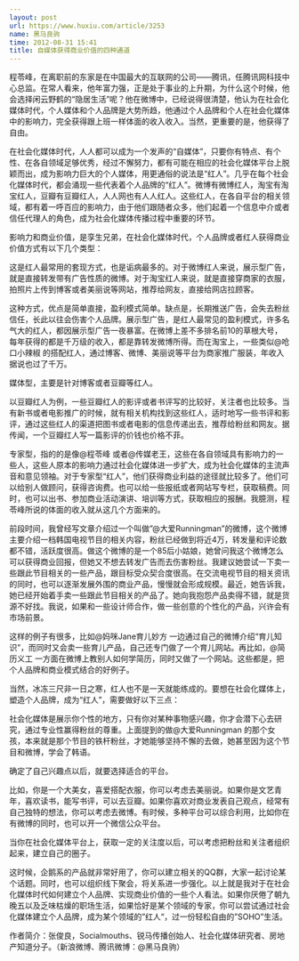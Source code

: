 ```yaml
---
layout: post
url: https://www.huxiu.com/article/3253
name: 黑马良驹
time: 2012-08-31 15:41
title: 自媒体获得商业价值的四种通道
---
```

程苓峰，在离职前的东家是在中国最大的互联网的公司——腾讯，任腾讯网科技中心总监。在常人看来，他年富力强，正是处于事业的上升期，为什么这个时候，他会选择闲云野鹤的“隐居生活”呢？他在微博中，已经说得很清楚，他认为在社会化媒体时代，个人媒体和个人品牌是大势所趋，他通过个人品牌和个人在社会化媒体中的影响力，完全获得跟上班一样体面的收入收入。当然，更重要的是，他获得了自由。

在社会化媒体时代，人人都可以成为一个发声的“自媒体”，只要你有特点、有个性、在各自领域足够优秀，经过不懈努力，都有可能在相应的社会化媒体平台上脱颖而出，成为影响力巨大的个人媒体，用更通俗的说法是“红人”。几乎在每个社会化媒体时代，都会涌现一些代表着个人品牌的“红人”。微博有微博红人，淘宝有淘宝红人，豆瓣有豆瓣红人，人人网也有人人红人。这些红人，在各自平台的相关领域，都有着一呼百应的影响力，由于他们跟随者众多，他们起着一个信息中介或者信任代理人的角色，成为社会化媒体传播过程中重要的环节。

影响力和商业价值，是孪生兄弟，在社会化媒体时代，个人品牌或者红人获得商业价值方式有以下几个类型：

这是红人最常用的套现方式，也是诟病最多的。对于微博红人来说，展示型广告，就是直接转发带有广告性质的微博。对于淘宝红人来说，就是直接穿商家的衣服，拍照片上传到博客或者美丽说等网站，推荐给网友，直接给网店拉顾客。

这种方式，优点是简单直接，盈利模式简单。缺点是，长期推送广告，会失去粉丝信任，长此以往会伤害个人品牌。展示型广告，是红人最常见的盈利模式，许多名气大的红人，都因展示型广告一夜暴富。在微博上差不多排名前10的草根大号，每年获得的都是千万级的收入，都是靠转发微博所得。而在淘宝上，一些类似@呛口小辣椒 的搭配红人，通过博客、微博、美丽说等平台为商家推广服装，年收入据说也过了千万。

媒体型，主要是针对博客或者豆瓣等红人。

以豆瓣红人为例，一些豆瓣红人的影评或者书评写的比较好，关注者也比较多。当有新书或者电影推广的时候，就有相关机构找到这些红人，适时地写一些书评和影评，通过这些红人的渠道把图书或者电影的信息传递出去，推荐给粉丝和网友。据传闻，一个豆瓣红人写一篇影评的价钱也价格不菲。

专家型，指的的是像@程苓峰 或者@传媒老王，这些在各自领域具有影响力的一些人，这些人原本的影响力通过社会化媒体进一步扩大，成为社会化媒体的主流声音和意见领袖。对于专家型“红人”，他们获得商业利益的途径就比较多了。他们可以给别人做顾问，获得咨询费。也可以给一些报纸或者网站写专栏，获取稿费。同时，也可以出书、参加商业活动演讲、培训等方式，获取相应的报酬。我臆测，程苓峰所说的体面的收入就从这几个方面来的。

前段时间，我曾经写文章介绍过一个叫做”@大爱Runningman”的微博，这个微博主要介绍一档韩国电视节目的相关内容，粉丝已经做到将近4万，转发量和评论数都不错，活跃度很高。做这个微博的是一个85后小姑娘，她曾问我这个微博怎么可以获得商业回报，但她又不想去转发广告而去伤害粉丝。我建议她尝试一下卖一些跟此节目相关的一些产品，跟目标受众契合度很高。在交流电视节目的相关资讯的同时，也可以逐渐发展外围的商业产品，慢慢就会形成规模。最近，她告诉我，她已经开始着手卖一些跟此节目相关的产品了。她向我抱怨产品卖得不错，就是货源不好找。我说，如果和一些设计师合作，做一些创意的个性化的产品，兴许会有市场前景。

这样的例子有很多，比如@妈咪Jane育儿妙方 一边通过自己的微博介绍“育儿知识”，而同时又会卖一些育儿产品，自己还专门做了一个育儿网站。再比如，@简历义工 一方面在微博上教别人如何学简历，同时又做了一个网站。这些都是，把个人品牌和商业模式结合的好例子。

当然，冰冻三尺非一日之寒，红人也不是一天就能练成的。要想在社会化媒体上，塑造个人品牌，成为“红人”，需要做好以下三点：

社会化媒体是展示你个性的地方，只有你对某种事物感兴趣，你才会潜下心去研究，通过专业性赢得粉丝的尊重。上面提到的做@大爱Runningman 的那个女孩，本来就是那个节目的铁杆粉丝，才她能够坚持不懈的去做，她甚至因为这个节目和微博，学会了韩语。

确定了自己兴趣点以后，就要选择适合的平台。

比如，你是一个大美女，喜爱搭配衣服，你可以考虑去美丽说。如果你是文艺青年，喜欢读书，能写书评，可以去豆瓣。如果你喜欢对商业发表自己观点，经常有自己独特的想法，你可以考虑去微博。有时候，多种平台可以综合利用，比如你在有微博的同时，也可以开一个微信公众平台。

当你在社会化媒体平台上，获取一定的关注度以后，可以考虑把粉丝和关注者组织起来，建立自己的圈子。

这时候，企鹅系的产品就非常好用了，你可以建立相关的QQ群，大家一起讨论某个话题。同时，也可以组织线下聚会，将关系进一步强化。以上就是我对于在社会化媒体时代如何建立个人品牌、实现商业价值的一些个人看法。如果你厌倦了朝九晚五以及乏味枯燥的职场生活，如果恰好是某个领域的专家，你可以尝试通过社会化媒体建立个人品牌，成为某个领域的”红人“，过一份轻松自由的”SOHO”生活。

作者简介：张俊良，Socialmouths、锐马传播创始人、社会化媒体研究者、房地产知道分子。（新浪微博、腾讯微博：@黑马良驹）

